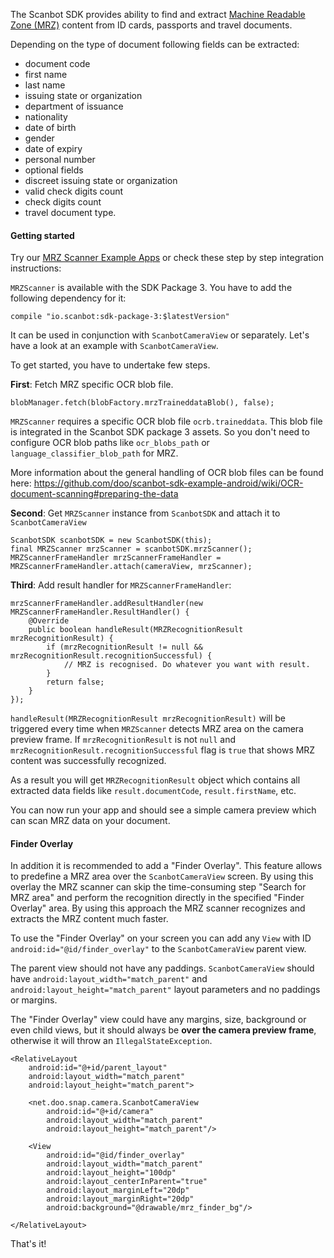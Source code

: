 The Scanbot SDK provides ability to find and extract [Machine Readable Zone (MRZ)](https://en.wikipedia.org/wiki/Machine-readable_passport) content from ID cards, passports and travel documents.

Depending on the type of document following fields can be extracted:
* document code
* first name
* last name
* issuing state or organization
* department of issuance
* nationality
* date of birth
* gender
* date of expiry
* personal number
* optional fields
* discreet issuing state or organization
* valid check digits count
* check digits count
* travel document type.


#### Getting started

Try our [MRZ Scanner Example Apps](https://github.com/doo/scanbot-sdk-example-android/tree/master/ScanbotSDKexample/mrz-scanner) or check these step by step integration instructions: 

`MRZScanner` is available with the SDK Package 3. You have to add the following dependency for it:

    compile "io.scanbot:sdk-package-3:$latestVersion"

It can be used in conjunction with `ScanbotCameraView` or separately. Let's have a look at an example with `ScanbotCameraView`.

To get started, you have to undertake few steps.

**First**: Fetch MRZ specific OCR blob file.

    blobManager.fetch(blobFactory.mrzTraineddataBlob(), false);

`MRZScanner` requires a specific OCR blob file `ocrb.traineddata`. This blob file is integrated in the Scanbot SDK package 3 assets. So you don't need to configure OCR blob paths like `ocr_blobs_path` or `language_classifier_blob_path` for MRZ.

More information about the general handling of OCR blob files can be found here: https://github.com/doo/scanbot-sdk-example-android/wiki/OCR-document-scanning#preparing-the-data

**Second**: Get `MRZScanner` instance from `ScanbotSDK` and attach it to `ScanbotCameraView`

    ScanbotSDK scanbotSDK = new ScanbotSDK(this);
    final MRZScanner mrzScanner = scanbotSDK.mrzScanner();
    MRZScannerFrameHandler mrzScannerFrameHandler = MRZScannerFrameHandler.attach(cameraView, mrzScanner);

**Third**: Add result handler for `MRZScannerFrameHandler`:

    mrzScannerFrameHandler.addResultHandler(new MRZScannerFrameHandler.ResultHandler() {
        @Override
        public boolean handleResult(MRZRecognitionResult mrzRecognitionResult) {
            if (mrzRecognitionResult != null && mrzRecognitionResult.recognitionSuccessful) {
                // MRZ is recognised. Do whatever you want with result.
            }
            return false;
        }
    });

`handleResult(MRZRecognitionResult mrzRecognitionResult)` will be triggered every time when `MRZScanner` detects MRZ area on the camera preview frame. If `mrzRecognitionResult` is not `null` and `mrzRecognitionResult.recognitionSuccessful` flag is `true` that shows MRZ content was successfully recognized. 

As a result you will get `MRZRecognitionResult` object which contains all extracted data fields like `result.documentCode`, `result.firstName`, etc.

You can now run your app and should see a simple camera preview which can scan MRZ data on your document.


#### Finder Overlay

In addition it is recommended to add a "Finder Overlay". This feature allows to predefine a MRZ area over the `ScanbotCameraView` screen. By using this overlay the MRZ scanner can skip the time-consuming step "Search for MRZ area" and perform the recognition directly in the specified "Finder Overlay" area. By using this approach the MRZ scanner recognizes and extracts the MRZ content much faster.

To use the "Finder Overlay" on your screen you can add any `View` with ID `android:id="@id/finder_overlay"` to the `ScanbotCameraView` parent view. 

The parent view should not have any paddings. `ScanbotCameraView` should have `android:layout_width="match_parent"` and `android:layout_height="match_parent"` layout parameters and no paddings or margins.

The "Finder Overlay" view could have any margins, size, background or even child views, but it should always be **over the camera preview frame**, otherwise it will throw an `IllegalStateException`.

    <RelativeLayout 
        android:id="@+id/parent_layout"
        android:layout_width="match_parent"
        android:layout_height="match_parent">

        <net.doo.snap.camera.ScanbotCameraView
            android:id="@+id/camera"
            android:layout_width="match_parent"
            android:layout_height="match_parent"/>

        <View
            android:id="@id/finder_overlay"
            android:layout_width="match_parent"
            android:layout_height="100dp"
            android:layout_centerInParent="true"
            android:layout_marginLeft="20dp"
            android:layout_marginRight="20dp"
            android:background="@drawable/mrz_finder_bg"/>

    </RelativeLayout>   

That's it!